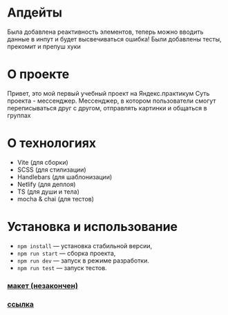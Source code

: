 # Апдейты

Была добавлена реактивность элементов, теперь можно вводить данные в инпут и будет высвечиваться ошибка!
Были добавлены тесты, прекомит и препуш хуки

# О проекте

Привет, это мой первый учебный проект на Яндекс.практикум
Суть проекта - мессенджер. Мессенджер, в котором пользователи смогут переписываться друг с другом, отправлять картинки и общаться в группах

# О технологиях

- Vite (для сборки)
- SCSS (для стилизации)
- Handlebars (для шаблонизации)
- Netlify (для деплоя)
- TS (для души и тела)
- mocha & chai (для тестов)

# Установка и использование

- `npm install` — установка стабильной версии,
- `npm run start` — cборка проекта,
- `npm run dev` — запуск в режиме разработки.
- `npm run test` — запуск тестов.

### [макет (незакончен)](<https://www.figma.com/file/rxBLi5OAmiuqKN46hu1tDY/Chat_external_link-(Copy)?node-id=48685%3A851&mode=dev>)

### [ссылка](https://tiny-stroopwafel-9abb82.netlify.app/)

